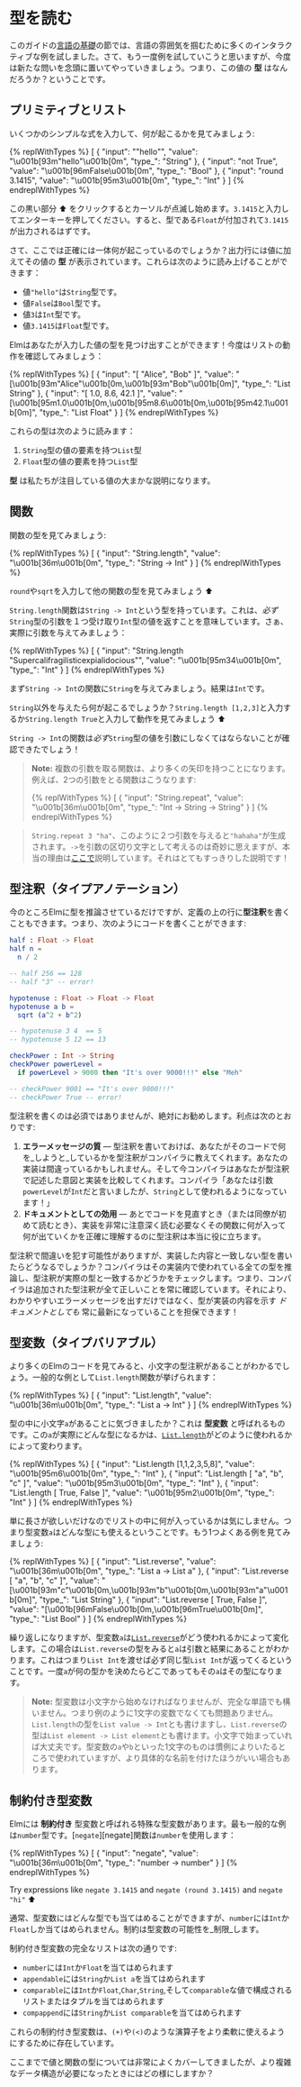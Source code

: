 <!--
# Reading Types
-->
# 型を読む

<!--
In the [Core Language](/core_language.html) section of this book, we went through a bunch of interactive examples to get a feeling for the language. Well, we are going to do it again, but with a new question in mind. What **type** of value is that?
-->
このガイドの[言語の基礎](/core_language.md)の節では、言語の雰囲気を掴むために多くのインタラクティブな例を試しました。さて、もう一度例を試していこうと思いますが、今度は新たな問いを念頭に置いてやっていきましょう。つまり、この値の **型** はなんだろうか？ということです。


<!--
## Primitives and Lists
-->
## プリミティブとリスト

<!--
Let's enter some simple expressions and see what happens:
-->
いくつかのシンプルな式を入力して、何が起こるかを見てみましょう:

{% replWithTypes %}
[
	{
		"input": "\"hello\"",
		"value": "\u001b[93m\"hello\"\u001b[0m",
		"type_": "String"
	},
	{
		"input": "not True",
		"value": "\u001b[96mFalse\u001b[0m",
		"type_": "Bool"
	},
	{
		"input": "round 3.1415",
		"value": "\u001b[95m3\u001b[0m",
		"type_": "Int"
	}
]
{% endreplWithTypes %}

<!--
Click on this black box ⬆️ and the cursor should start blinking. Type in `3.1415` and press the ENTER key. It should print out `3.1415` followed by the type `Float`.
-->

この黒い部分 ⬆️ をクリックするとカーソルが点滅し始めます。`3.1415`と入力してエンターキーを押してください。すると、型である`Float`が付加されて`3.1415`が出力されるはずです。

<!--
Okay, but what is going on here exactly? Each entry shows value along with what **type** of value it happens to be. You can read these examples out loud like this:
-->
さて、ここでは正確には一体何が起こっているのでしょうか？出力行には値に加えてその値の **型** が表示されています。これらは次のように読み上げることができます：

- 値`"hello"`は`String`型です。
- 値`False`は`Bool`型です。
- 値`3`は`Int`型です。
- 値`3.1415`は`Float`型です。

<!--
Elm is able to figure out the type of any value you enter! Let's see what happens with lists:
-->
Elmはあなたが入力した値の型を見つけ出すことができます！今度はリストの動作を確認してみましょう：

{% replWithTypes %}
[
	{
		"input": "[ \"Alice\", \"Bob\" ]",
		"value": "[\u001b[93m\"Alice\"\u001b[0m,\u001b[93m\"Bob\"\u001b[0m]",
		"type_": "List String"
	},
	{
		"input": "[ 1.0, 8.6, 42.1 ]",
		"value": "[\u001b[95m1.0\u001b[0m,\u001b[95m8.6\u001b[0m,\u001b[95m42.1\u001b[0m]",
		"type_": "List Float"
	}
]
{% endreplWithTypes %}

<!--
You can read these types as:

1. We have a `List` filled with `String` values.
2. We have a `List` filled with `Float` values.
-->
これらの型は次のように読みます：

1. `String`型の値の要素を持つ`List`型
2. `Float`型の値の要素を持つ`List`型

<!--
The **type** is a rough description of the particular value we are looking at.
-->
**型** は私たちが注目している値の大まかな説明になります。

<!--
## Functions
-->
## 関数

<!--
Let's see the type of some functions:
-->
関数の型を見てみましょう:

{% replWithTypes %}
[
	{
		"input": "String.length",
		"value": "\u001b[36m<function>\u001b[0m",
		"type_": "String -> Int"
	}
]
{% endreplWithTypes %}

<!--
Try entering `round` or `sqrt` to see some other function types ⬆️
-->
`round`や`sqrt`を入力して他の関数の型を見てみましょう ⬆️

<!--
The `String.length` function has type `String -> Int`. This means it *must* take in a `String` argument, and it will definitely return an `Int` value. So let's try giving it an argument:
-->
`String.length`関数は`String -> Int`という型を持っています。これは、*必ず*`String`型の引数を１つ受け取り`Int`型の値を返すことを意味しています。さぁ、実際に引数を与えてみましょう：

{% replWithTypes %}
[
	{
		"input": "String.length \"Supercalifragilisticexpialidocious\"",
		"value": "\u001b[95m34\u001b[0m",
		"type_": "Int"
	}
]
{% endreplWithTypes %}

<!--
So we start with a `String -> Int` function and give it a `String` argument. This results in an `Int`.
-->
まず`String -> Int`の関数に`String`を与えてみましょう。結果は`Int`です。

<!--
What happens when you do not give a `String` though? Try entering `String.length [1,2,3]` or `String.length True` to see what happens ⬆️
-->
`String`以外を与えたら何が起こるでしょうか？`String.length [1,2,3]`と入力するか`String.length True`と入力して動作を見てみましょう ⬆️

<!--
You will find that a `String -> Int` function *must* get a `String` argument!
-->
`String -> Int`の関数は*必ず*`String`型の値を引数にしなくてはならないことが確認できたでしょう！

<!--
> **Note:** Functions that take multiple arguments end up having more and more arrows. For example, here is a function that takes two arguments:
>
-->
> **Note:** 複数の引数を取る関数は、より多くの矢印を持つことになります。例えば、2つの引数をとる関数はこうなります:
>
> {% replWithTypes %}
[
	{
		"input": "String.repeat",
		"value": "\u001b[36m<function>\u001b[0m",
		"type_": "Int -> String -> String"
	}
]
{% endreplWithTypes %}
>
<!--
> Giving two arguments like `String.repeat 3 "ha"` will produce `"hahaha"`. It works to think of `->` as a weird way to separate arguments, but I explain the real reasoning [here](/appendix/function_types.md). It is pretty neat!
-->
> `String.repeat 3 "ha"`、このように２つ引数を与えると`"hahaha"`が生成されます。`->`を引数の区切り文字として考えるのは奇妙に思えますが、本当の理由は[ここで](/appendix/function_types.md)説明しています。それはとてもすっきりした説明です！

<!--
## Type Annotations
-->
## 型注釈（タイプアノテーション）

<!--
So far we have just let Elm figure out the types, but it also lets you write a **type annotation** on the line above a definition. So when you are writing code, you can say things like this:
-->
今のところElmに型を推論させているだけですが、定義の上の行に**型注釈**を書くこともできます。つまり、次のようにコードを書くことができます:

```elm
half : Float -> Float
half n =
  n / 2

-- half 256 == 128
-- half "3" -- error!

hypotenuse : Float -> Float -> Float
hypotenuse a b =
  sqrt (a^2 + b^2)

-- hypotenuse 3 4  == 5
-- hypotenuse 5 12 == 13

checkPower : Int -> String
checkPower powerLevel =
  if powerLevel > 9000 then "It's over 9000!!!" else "Meh"

-- checkPower 9001 == "It's over 9000!!!"
-- checkPower True -- error!
```

<!--
Adding type annotations is not required, but it is definitely recommended! Benefits include:
-->
型注釈を書くのは必須ではありませんが、絶対にお勧めします。利点は次のとおりです:

<!--
1. **Error Message Quality** &mdash; When you add a type annotation, it tells the compiler what you are _trying_ to do. Your implementation may have mistakes, and now the compiler can compare against your stated intent. &ldquo;You said argument `powerLevel` was an `Int`, but it is getting used as a `String`!&rdquo;
2. **Documentation** &mdash; When you revisit code later (or when a colleague visits it for the first time) it can be really helpful to see exactly what is going in and out of the function without having to read the implementation super carefully.
-->
1. **エラーメッセージの質** &mdash; 型注釈を書いておけば、あなたがそのコードで何を_しようと_しているかを型注釈がコンパイラに教えてくれます。あなたの実装は間違っているかもしれません。そして今コンパイラはあなたが型注釈で記述した意図と実装を比較してくれます。コンパイラ「あなたは引数`powerLevel`が`Int`だと言いましたが、`String`として使われるようになっています！」
2. **ドキュメントとしての効用** &mdash; あとでコードを見直すとき（または同僚が初めて読むとき）、実装を非常に注意深く読む必要なくその関数に何が入って何が出ていくかを正確に理解するのに型注釈は本当に役に立ちます。

<!--
People can make mistakes in type annotations though, so what happens if the annotation does not match the implementation? The compiler figures out all the types on its own, and it checks that your annotation matches the real answer. In other words, the compiler will always verify that all the annotations you add are correct. So you get better error messages _and_ documentation always stays up to date!
-->
型注釈で間違いを犯す可能性がありますが、実装した内容と一致しない型を書いたらどうなるでしょうか？コンパイラはその実装内で使われている全ての型を推論し、型注釈が実際の型と一致するかどうかをチェックします。つまり、コンパイラは追加された型注釈が全て正しいことを常に確認しています。それにより、わかりやすいエラーメッセージを出すだけではなく、型が実装の内容を示す _ドキュメントとしても_ 常に最新になっていることを担保できます！

<!--
## Type Variables
-->
## 型変数（タイプバリアブル）

<!--
As you look through more Elm code, you will start to see type annotations with lower-case letters in them. A common example is the `List.length` function:
-->
より多くのElmのコードを見てみると、小文字の型注釈があることがわかるでしょう。一般的な例として`List.length`関数が挙げられます：

{% replWithTypes %}
[
	{
		"input": "List.length",
		"value": "\u001b[36m<function>\u001b[0m",
		"type_": "List a -> Int"
	}
]
{% endreplWithTypes %}

<!--
Notice that lower-case `a` in the type? That is called a **type variable**. It can vary depending on how [`List.length`][length] is used:
-->
型の中に小文字`a`があることに気づきましたか？これは **型変数** と呼ばれるものです。この`a`が実際にどんな型になるかは、[`List.length`][length]がどのように使われるかによって変わります。

{% replWithTypes %}
[
	{
		"input": "List.length [1,1,2,3,5,8]",
		"value": "\u001b[95m6\u001b[0m",
		"type_": "Int"
	},
	{
		"input": "List.length [ \"a\", \"b\", \"c\" ]",
		"value": "\u001b[95m3\u001b[0m",
		"type_": "Int"
	},
	{
		"input": "List.length [ True, False ]",
		"value": "\u001b[95m2\u001b[0m",
		"type_": "Int"
	}
]
{% endreplWithTypes %}

<!--
We just want the length, so it does not matter what is in the list. So the type variable `a` is saying that we can match any type. Let&rsquo;s look at another common example:
-->

単に長さが欲しいだけなのでリストの中に何が入っているかは気にしません。つまり型変数`a`はどんな型にも使えるということです。もう1つよくある例を見てみましょう:

{% replWithTypes %}
[
	{
		"input": "List.reverse",
		"value": "\u001b[36m<function>\u001b[0m",
		"type_": "List a -> List a"
	},
	{
		"input": "List.reverse [ \"a\", \"b\", \"c\" ]",
		"value": "[\u001b[93m\"c\"\u001b[0m,\u001b[93m\"b\"\u001b[0m,\u001b[93m\"a\"\u001b[0m]",
		"type_": "List String"
	},
	{
		"input": "List.reverse [ True, False ]",
		"value": "[\u001b[96mFalse\u001b[0m,\u001b[96mTrue\u001b[0m]",
		"type_": "List Bool"
	}
]
{% endreplWithTypes %}

<!--
Again, the type variable `a` can vary depending on how [`List.reverse`][reverse] is used. But in this case, we have an `a` in the argument and in the result. This means that if you give a `List Int` you must get a `List Int` as well. Once we decide what `a` is, that’s what it is everywhere.
-->

繰り返しになりますが、型変数`a`は[`List.reverse`][reverse]がどう使われるかによって変化します。この場合は`List.reverse`の型をみると`a`は引数と結果にあることがわかります。これはつまり`List Int`を渡せば必ず同じ型`List Int`が返ってくるということです。一度`a`が何の型かを決めたらどこであってもその`a`はその型になります。

<!--
> **Note:** Type variables must start with a lower-case letter, but they can be full words. We could write the type of `List.length` as `List value -> Int` and we could write the type of `List.reverse` as `List element -> List element`. It is fine as long as they start with a lower-case letter. Type variables `a` and `b` are used by convention in many places, but some type annotations benefit from more specific names.
-->

> **Note:** 型変数は小文字から始めなければなりませんが、完全な単語でも構いません。つまり例のように1文字の変数でなくても問題ありません。`List.length`の型を`List value -> Int`とも書けますし、`List.reverse`の型は`List element -> List element`とも書けます。小文字で始まっていれば大丈夫です。型変数の`a`や`b`といった1文字のものは慣例によりいたるところで使われていますが、より具体的な名前を付けたほうがいい場合もあります。

[length]: https://package.elm-lang.org/packages/elm/core/latest/List#length
[reverse]: https://package.elm-lang.org/packages/elm/core/latest/List#reverse


<!--
## Constrained Type Variables
-->
## 制約付き型変数

<!--
There is a special variant of type variables in Elm called **constrained** type variables. The most common example is the `number` type. The [`negate`](https://package.elm-lang.org/packages/elm/core/latest/Basics#negate) function uses it:
-->
Elmには **制約付き** 型変数と呼ばれる特殊な型変数があります。最も一般的な例は`number`型です。[`negate`][negate]関数は`number`を使用します：

{% replWithTypes %}
[
	{
		"input": "negate",
		"value": "\u001b[36m<function>\u001b[0m",
		"type_": "number -> number"
	}
]
{% endreplWithTypes %}

Try expressions like `negate 3.1415` and `negate (round 3.1415)` and `negate "hi"` ⬆️

<!--
Normally type variables can get filled in with anything, but `number` can only be filled in by `Int` and `Float` values. It _constrains_ the possibilities.
-->
通常、型変数にはどんな型でも当てはめることができますが、`number`には`Int`か`Float`しか当てはめられません。制約は型変数の可能性を_制限_します。

<!--
The full list of constrained type variables is:
-->
制約付き型変数の完全なリストは次の通りです:

<!--
- `number` permits `Int` and `Float`
- `appendable` permits `String` and `List a`
- `comparable` permits `Int`, `Float`, `Char`, `String`, and lists/tuples of `comparable` values
- `compappend` permits `String` and `List comparable`
-->

- `number`には`Int`か`Float`を当てはめられます
- `appendable`には`String`か`List a`を当てはめられます
- `comparable`には`Int`か`Float`,`Char`,`String`,そして`comparable`な値で構成されるリストまたはタプルを当てはめられます
- `compappend`には`String`か`List comparable`を当てはめられます


<!--
These constrained type variables exist to make operators like `(+)` and `(<)` a bit more flexible.
-->
これらの制約付き型変数は、`(+)`や`(<)`のような演算子をより柔軟に使えるようにするために存在しています。

<!--
By now we have covered types for values and functions pretty well, but what does this look like when we start wanting more complex data structures?
-->
ここまでで値と関数の型については非常によくカバーしてきましたが、より複雑なデータ構造が必要になったときにはどの様にしますか？

